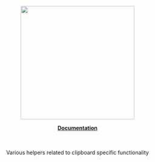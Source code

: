 <p align="center"><a href="https://docs.corets.io"><img src="https://corets.github.io/public/logo-github-readme.svg" width="300"/></a></p>

<p align="center"><b><a href="https://docs.corets.io/helpers/clipboard-helpers">Documentation</a></b><br/><br/><br/></p>

<p align="center">Various helpers related to clipboard specific functionality</p>
